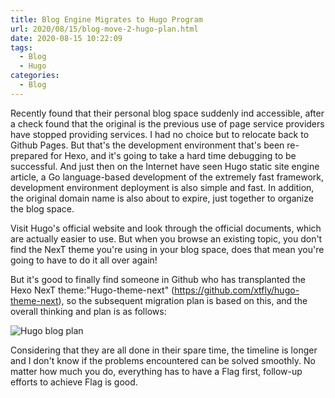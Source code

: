 ```yaml
---
title: Blog Engine Migrates to Hugo Program
url: 2020/08/15/blog-move-2-hugo-plan.html
date: 2020-08-15 10:22:09
tags:
  - Blog
  - Hugo
categories:
  - Blog
---
```


Recently found that their personal blog space suddenly ind accessible, after a check found that the original is the previous use of page service providers have stopped providing services. I had no choice but to relocate back to Github  Pages. But that's the development environment that's been re-prepared for Hexo, and it's going to take a hard time debugging to be successful. And just then on the Internet have seen Hugo static site  engine article, a Go language-based development of the extremely fast framework, development environment deployment is also simple and fast. In addition, the original domain name is also about to expire, just together to organize the blog space. 

<!--more-->

Visit Hugo's official website and look through the official documents, which are actually easier to use. But when you browse an existing topic, you don't   find the NexT theme you're using in your blog space, does that mean you're going to have to do it all over again! 

But it's good to finally find someone in Github  who has transplanted the Hexo  NexT theme:"Hugo-theme-next" (https://github.com/xtfly/hugo-theme-next), so the subsequent migration plan is based on this, and the overall thinking and plan is as follows:

![Hugo blog plan](//lisenhui.gitee.io/imgs/blog/2020/08-15-blog-move-2-hugo-plan.png)

Considering that they are all done in their spare time, the timeline is longer and I don't know if the problems encountered can be solved smoothly. No matter how much you do, everything has to have a Flag first, follow-up efforts to achieve Flag is good. 
